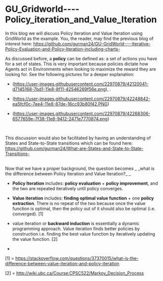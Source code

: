 # GU_Gridworld----Policy_iteration_and_Value_Iteration


In this blog we will discuss Policy Iteration and Value Iteration using GridWorld as the example. You, the reader, may find the previous blog of interest here: https://github.com/gurman24/GU-GridWorld----Iterative-Policy-Evaluation-and-Policy-Iteration-including-charts-

As discussed before, a **policy** can be defined as: a set of actions you have for a set of states. This is very important because policies dictate how Agents act in Environments when looking to maximize the reward they are looking for. See the following pictures for a deeper explanation: 

- (https://user-images.githubusercontent.com/22970879/42120041-d7145168-7bd1-11e8-8f11-42546269f56e.png), .  

- (https://user-images.githubusercontent.com/22970879/42248842-ea5fcf0c-7ee4-11e8-87de-16cc93b80f42.PNG)

- (https://user-images.githubusercontent.com/22970879/42268306-6577659e-7f38-11e8-9412-2471e7770874.png)

<br/>

This discussion would also be facilitated by having an understanding of States and State-to-State transitions which can be found here:
https://github.com/gurman24/What-are-States-and-State-to-State-Transitions-

<br/>
Now that we have a proper background, the question becomes _ _what is the difference between Policy Iteration and Value Iteration?_ _

- **Policy Iteration** includes: **policy evaluation** + **policy improvement**, and the two are repeated iteratively until policy converges.

- **Value iteration** includes: **finding optimal value function** + one **policy extraction**. There is no repeat of the two because once the value function is optimal, then the policy out of it should also be optimal (i.e. converged). [1]

- value iteration or **backward induction** is essentially a dynamic programming approach. Value iteration finds better policies by construction i.e. finding the best value function by iteratively updating the value function. [2]

- 






[1] = https://stackoverflow.com/questions/37370015/what-is-the-difference-between-value-iteration-and-policy-iteration 

[2] = http://wiki.ubc.ca/Course:CPSC522/Markov_Decision_Process



















